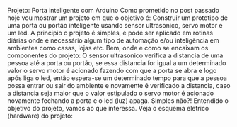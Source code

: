 Projeto: Porta inteligente com Arduino 
Como prometido no post passado hoje vou mostrar um projeto em que o objetivo é: Construir um prototipo de uma porta ou portão inteligente usando sensor ultrasonico, servo motor e um led. A principio o projeto é simples, e pode ser aplicado em rotinas diárias onde é necessário algum tipo de automação e/ou inteligência em ambientes como casas, lojas etc.
Bem, onde e como se encaixam os componentes do projeto: O sensor ultrasonico verifica a distancia de uma pessoa até a porta ou portão, se essa distancia for igual a um determinado valor o servo motor é acionado fazendo com que a porta se abra e logo após liga o led, então espera-se um determinado tempo para que a pessoa possa entrar ou sair do ambiente e novamente é verificado a distancia, caso a distancia seja maior que o valor estipulado o servo motor é acionado novamente fechando a porta e o led (luz) apaga. Simples não?!
Entendido o objetivo do projeto, vamos ao que interessa. Veja o esquema eletrico (hardware) do projeto:
